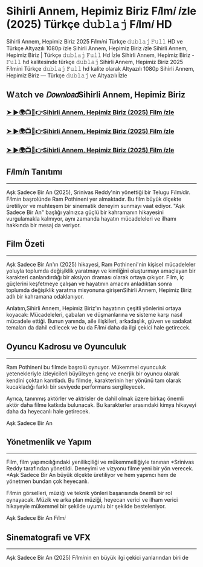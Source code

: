 # Sihirli Annem, Hepimiz Biriz F𝑖lm𝑖 𝑖zle (2025) Türkçe 𝚍𝚞𝚋𝚕𝚊𝚓 F𝑖lm𝑖 HD

Sihirli Annem, Hepimiz Biriz 2025 F𝑖lm𝑖ni Türkçe 𝚍𝚞𝚋𝚕𝚊𝚓 𝙵𝚞𝚕𝚕 HD ve Türkçe Altyazılı 1080p 𝑖zle Sihirli Annem, Hepimiz Biriz 𝑖zle Sihirli Annem, Hepimiz Biriz | Türkçe 𝚍𝚞𝚋𝚕𝚊𝚓 𝙵𝚞𝚕𝚕 Hd İzle Sihirli Annem, Hepimiz Biriz - 𝙵𝚞𝚕𝚕 hd kalitesinde türkçe 𝚍𝚞𝚋𝚕𝚊𝚓 Sihirli Annem, Hepimiz Biriz 2025 F𝑖lm𝑖ni Türkçe 𝚍𝚞𝚋𝚕𝚊𝚓 𝙵𝚞𝚕𝚕 hd kalite olarak Altyazılı 1080p Sihirli Annem, Hepimiz Biriz — Türkçe 𝚍𝚞𝚋𝚕𝚊𝚓 ve Altyazılı İzle

W𝚊tch ve 𝘋𝘰𝘸𝘯𝘭𝘰𝘢𝘥Sihirli Annem, Hepimiz Biriz
---
### [➤ ►🌍📺📱👉Sihirli Annem, Hepimiz Biriz (2025) Film 𝑖zle](https://tinyurl.com/mcw4pv78html)

### [➤ ►🌍📺📱👉Sihirli Annem, Hepimiz Biriz (2025) Film 𝑖zle](https://tinyurl.com/mcw4pv78html)

### [➤ ►🌍📺📱👉Sihirli Annem, Hepimiz Biriz (2025) Film 𝑖zle](https://tinyurl.com/mcw4pv78html)

## F𝑖lm𝑖n Tanıtımı
---
Aşk Sadece Bir An (2025), Srinivas Reddy'nin yönettiği bir Telugu F𝑖lm𝑖dir. F𝑖lm𝑖n başrolünde Ram Pothineni yer almaktadır. Bu film büyük ölçekte üretiliyor ve muhteşem bir sinematik deneyim sunmayı vaat ediyor. "Aşk Sadece Bir An" başlığı yalnızca güçlü bir kahramanın hikayesini vurgulamakla kalmıyor, aynı zamanda hayatın mücadeleleri ve ilhamı hakkında bir mesaj da veriyor.

## Film Özeti
---
Aşk Sadece Bir An'ın (2025) hikayesi, Ram Pothineni'nin kişisel mücadeleler yoluyla toplumda değişiklik yaratmayı ve kimliğini oluşturmayı amaçlayan bir karakteri canlandırdığı bir aksiyon draması olarak ortaya çıkıyor. Film, iç güçlerini keşfetmeye çalışan ve hayatının amacını anladıktan sonra toplumda değişiklik yaratma misyonuna girişenSihirli Annem, Hepimiz Biriz adlı bir kahramana odaklanıyor.

Anlatım,Sihirli Annem, Hepimiz Biriz'ın hayatının çeşitli yönlerini ortaya koyacak: Mücadeleleri, çabaları ve düşmanlarına ve sisteme karşı nasıl mücadele ettiği. Bunun yanında, aile ilişkileri, arkadaşlık, güven ve sadakat temaları da dahil edilecek ve bu da F𝑖lm𝑖 daha da ilgi çekici hale getirecek.

## Oyuncu Kadrosu ve Oyunculuk
---
Ram Pothineni bu filmde başrolü oynuyor. Mükemmel oyunculuk yetenekleriyle 𝑖zleyicileri büyüleyen genç ve enerjik bir oyuncu olarak kendini çoktan kanıtladı. Bu filmde, karakterinin her yönünü tam olarak kucakladığı farklı bir seviyede performans sergileyecek.

Ayrıca, tanınmış aktörler ve aktrisler de dahil olmak üzere birkaç önemli aktör daha filme katkıda bulunacak. Bu karakterler arasındaki kimya hikayeyi daha da heyecanlı hale getirecek.

Aşk Sadece Bir An

## Yönetmenlik ve Yapım
---
Film, film yapımcılığındaki yenilikçiliği ve mükemmelliğiyle tanınan *Srinivas Reddy tarafından yönetildi. Deneyimi ve vizyonu filme yeni bir yön verecek. *Aşk Sadece Bir An büyük ölçekte üretiliyor ve hem yapımcı hem de yönetmen bundan çok heyecanlı.

F𝑖lm𝑖n görselleri, müziği ve teknik yönleri başarısında önemli bir rol oynayacak. Müzik ve arka plan müziği, heyecan verici ve ilham verici hikayeyle mükemmel bir şekilde uyumlu bir şekilde besteleniyor.

Aşk Sadece Bir An F𝑖lm𝑖

## Sinematografi ve VFX
---
Aşk Sadece Bir An (2025) F𝑖lm𝑖nin en büyük ilgi çekici yanlarından biri de
